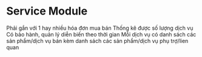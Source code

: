 Service Module
==============

Phải gắn với 1 hay nhiều hóa đơn mua bán
Thống kê được số lượng dịch vụ
Có bảo hành, quản lý diễn biến theo thời gian
Mỗi dịch vụ có 
danh sách các sản phẩm/dịch vụ bán kèm
danh sách các sản phẩm/dịch vụ phụ trợ/lien quan

